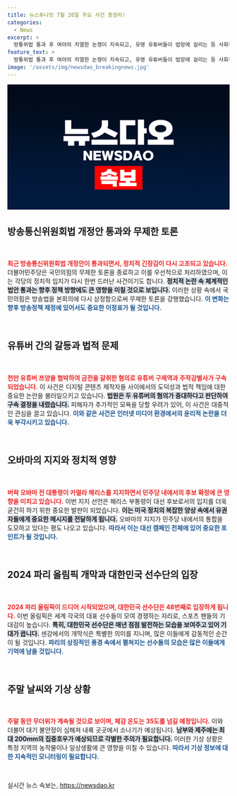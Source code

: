 ```yaml
---
title: 뉴스투나잇 7월 26일 주요 사건 총정리!
categories:
  - News
excerpt: >
  방통위법 통과 후 여야의 치열한 논쟁이 지속되고, 유명 유튜버들이 법망에 걸리는 등 사회적 이슈가 급증하고 있습니다. 한편, 오바마의 지지로 해리스의 대선 가능성이 높아지고, 파리 올림픽이 시작되며 시선이 집중되고 있습니다.
feature_text: >
  방통위법 통과 후 여야의 치열한 논쟁이 지속되고, 유명 유튜버들이 법망에 걸리는 등 사회적 이슈가 급증하고 있습니다. 한편, 오바마의 지지로 해리스의 대선 가능성이 높아지고, 파리 올림픽이 시작되며 시선이 집중되고 있습니다.
image: '/assets/img/newsdao_breakingnews.jpg'
---
```


<p><img src="/assets/img/newsdao_breakingnews.jpg" alt="ranknews 속보" /></p>

<h2 data-ke-size="size26">방송통신위원회법 개정안 통과와 무제한 토론</h2>

<p data-ke-size="size16">&nbsp;</p>

<p><b><span style="color: #ee2323;">최근 방송통신위원회법 개정안이 통과되면서, 정치적 긴장감이 다시 고조되고 있습니다.</span></b> 더불어민주당은 국민의힘의 무제한 토론을 종료하고 이를 우선적으로 처리하였으며, 이는 각당의 정치적 입지가 다시 한번 드러난 사건이기도 합니다. <b><span style="background-color: #21538527;">정치적 논란 속 체계적인 법안 통과는 향후 정책 방향에도 큰 영향을 미칠 것으로 보입니다.</span></b> 이러한 상황 속에서 국민의힘은 방송법을 본회의에 다시 상정함으로써 무제한 토론을 강행했습니다. <b><span style="color: #1a5490;">이 변화는 향후 방송정책 제정에 있어서도 중요한 이정표가 될 것입니다.</span></b></p>

<p data-ke-size="size16">&nbsp;</p>

<h2 data-ke-size="size26">유튜버 간의 갈등과 법적 문제</h2>

<p data-ke-size="size16">&nbsp;</p>

<p><b><span style="color: #ee2323;">천만 유튜버 쯔양을 협박하여 금전을 갈취한 혐의로 유튜버 구제역과 주작감별사가 구속되었습니다.</span></b> 이 사건은 디지털 콘텐츠 제작자들 사이에서의 도덕성과 법적 책임에 대한 중요한 논란을 불러일으키고 있습니다. <b><span style="background-color: #21538527;">법원은 두 유튜버의 혐의가 중대하다고 판단하여 구속 결정을 내렸습니다.</span></b> 피해자가 추가적인 모욕을 당할 우려가 있어, 이 사건은 대중적인 관심을 끌고 있습니다. <b><span style="color: #1a5490;">이와 같은 사건은 인터넷 미디어 환경에서의 윤리적 논란을 더욱 부각시키고 있습니다.</span></b></p>

<p data-ke-size="size16">&nbsp;</p>

<h2 data-ke-size="size26">오바마의 지지와 정치적 영향</h2>

<p data-ke-size="size16">&nbsp;</p>

<p><b><span style="color: #ee2323;">버락 오바마 전 대통령이 카멀라 해리스를 지지하면서 민주당 내에서의 후보 확정에 큰 영향을 미치고 있습니다.</span></b> 이번 지지 선언은 해리스 부통령이 대선 후보로서의 입지를 더욱 굳건히 하기 위한 중요한 발판이 되었습니다. <b><span style="background-color: #21538527;">이는 미국 정치의 복잡한 양상 속에서 유권자들에게 중요한 메시지를 전달하게 됩니다.</span></b> 오바마의 지지가 민주당 내에서의 통합을 도모하고 있다는 평도 나오고 있습니다. <b><span style="color: #1a5490;">따라서 이는 대선 캠페인 전체에 있어 중요한 포인트가 될 것입니다.</span></b></p>

<p data-ke-size="size16">&nbsp;</p>

<h2 data-ke-size="size26">2024 파리 올림픽 개막과 대한민국 선수단의 입장</h2>

<p data-ke-size="size16">&nbsp;</p>

<p><b><span style="color: #ee2323;">2024 파리 올림픽이 드디어 시작되었으며, 대한민국 선수단은 48번째로 입장하게 됩니다.</span></b> 이번 올림픽은 세계 각국의 대표 선수들이 모여 경쟁하는 자리로, 스포츠 팬들의 기대감이 높습니다. <b><span style="background-color: #21538527;">특히, 대한민국 선수단은 매년 점점 발전하는 모습을 보여주고 있어 기대가 큽니다.</span></b> 센강에서의 개막식은 특별한 의미를 지니며, 많은 이들에게 감동적인 순간이 될 것입니다. <b><span style="color: #1a5490;">파리의 상징적인 풍경 속에서 펼쳐지는 선수들의 모습은 많은 이들에게 기억에 남을 것입니다.</span></b></p>

<p data-ke-size="size16">&nbsp;</p>

<h2 data-ke-size="size26">주말 날씨와 기상 상황</h2>

<p data-ke-size="size16">&nbsp;</p>

<p><b><span style="color: #ee2323;">주말 동안 무더위가 계속될 것으로 보이며, 체감 온도는 35도를 넘길 예정입니다.</span></b> 이와 더불어 대기 불안정이 심해져 내륙 곳곳에서 소나기가 예상됩니다. <b><span style="background-color: #21538527;">남부와 제주에는 최대 200mm의 집중호우가 예상되므로 각별한 주의가 필요합니다.</span></b> 이러한 기상 상황은 특정 지역의 농작물이나 일상생활에 큰 영향을 미칠 수 있습니다. <b><span style="color: #1a5490;">따라서 기상 정보에 대한 지속적인 모니터링이 필요합니다.</span></b></p>

<p data-ke-size="size16">&nbsp;</p>
실시간 뉴스 속보는, <a href="https://newsdao.kr" rel="dofollow">https://newsdao.kr</a>


